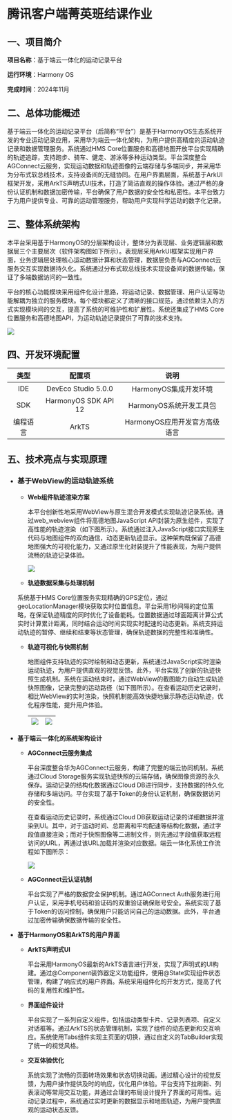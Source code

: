 # 腾讯客户端菁英班结课作业

## 一、项目简介

**项目名称**：基于端云一体化的运动记录平台

**运行环境**：Harmony OS

**完成时间**：2024年11月

## 二、总体功能概述

​	基于端云一体化的运动记录平台（后简称“平台”）是基于HarmonyOS生态系统开发的专业运动记录应用，采用华为端云一体化架构，为用户提供高精度的运动轨迹记录和数据管理服务。系统通过HMS Core位置服务和高德地图开放平台实现精确的轨迹追踪，支持跑步、骑车、健走、游泳等多种运动类型。平台深度整合AGConnect云服务，实现运动数据和轨迹图像的云端存储与多端同步，并采用华为分布式软总线技术，支持设备间的无缝协同。在用户界面层面，系统基于ArkUI框架开发，采用ArkTS声明式UI技术，打造了简洁直观的操作体验。通过严格的身份认证机制和数据加密传输，平台确保了用户数据的安全性和私密性。本平台致力于为用户提供专业、可靠的运动管理服务，帮助用户实现科学运动的数字化记录。

## 三、整体系统架构

​	本平台采用基于HarmonyOS的分层架构设计，整体分为表现层、业务逻辑层和数据层三个主要层次（软件架构图如下所示）。表现层采用ArkUI框架实现用户界面，业务逻辑层处理核心运动数据计算和状态管理，数据层负责与AGConnect云服务交互实现数据持久化。系统通过分布式软总线技术实现设备间的数据传输，保证了多端数据访问的一致性。

​	平台的核心功能模块采用组件化设计思路，将运动记录、数据管理、用户认证等功能解耦为独立的服务模块。每个模块都定义了清晰的接口规范，通过依赖注入的方式实现模块间的交互，提高了系统的可维护性和扩展性。系统还集成了HMS Core位置服务和高德地图API，为运动轨迹记录提供了可靠的技术支持。

![](./docs/assets/framework.png)

## 四、开发环境配置

|   类型   |        配置项         |             说明              |
| :------: | :-------------------: | :---------------------------: |
|   IDE    | DevEco  Studio 5.0.0  |     HarmonyOS集成开发环境     |
|   SDK    | HarmonyOS  SDK API 12 |    HarmonyOS系统开发工具包    |
| 编程语言 |         ArkTS         | HarmonyOS应用开发官方高级语言 |

## 五、技术亮点与实现原理

- ### 基于WebView的运动轨迹系统

  - **Web组件轨迹渲染方案**

    本平台创新性地采用WebView与原生混合开发模式实现轨迹记录系统。通过web_webview组件将高德地图JavaScript API封装为原生组件，实现了高性能的轨迹渲染（如下图所示）。系统通过注入JavaScript接口实现原生代码与地图组件的双向通信，动态更新轨迹显示。这种架构既保留了高德地图强大的可视化能力，又通过原生化封装提升了性能表现，为用户提供流畅的轨迹记录体验。

    ![](docs/assets/webview.png)

  -  **轨迹数据采集与处理机制**

    系统基于HMS Core位置服务实现精确的GPS定位，通过geoLocationManager模块获取实时位置信息。平台采用1秒间隔的定位策略，在保证轨迹精度的同时优化了设备能耗。位置数据通过球面距离计算公式实时计算累计距离，同时结合运动时间实现实时配速的动态更新。系统支持运动轨迹的暂停、继续和结束等状态管理，确保轨迹数据的完整性和准确性。

  - **轨迹可视化与快照机制**

    地图组件支持轨迹的实时绘制和动态更新，系统通过JavaScript实时渲染运动轨迹，为用户提供直观的视觉反馈。此外，平台实现了创新的轨迹快照生成机制。系统在运动结束时，通过WebView的截图能力自动生成轨迹快照图像，记录完整的运动路径（如下图所示）。在查看运动历史记录时，相比WebView的实时渲染，快照机制能高效快捷地展示静态运动轨迹，优化程序性能，提升用户体验。

    | ![](docs/assets/track1.png) | ![](docs/assets/track2.png) |
    | :-------------------------: | :-------------------------: |

    

- **基于端云一体化的系统架构设计**

  - **AGConnect云服务集成**

    平台深度整合华为AGConnect云服务，构建了完整的端云协同机制。系统通过Cloud Storage服务实现轨迹快照的云端存储，确保图像资源的永久保存。运动记录的结构化数据通过Cloud DB进行同步，支持数据的持久化存储和多端访问。平台实现了基于Token的身份认证机制，确保数据访问的安全性。

    在查看运动历史记录时，系统通过Cloud DB获取运动记录的详细数据并渲染到UI。其中，对于运动时间、总距离和平均配速等结构化数据，通过字段值直接渲染；而对于快照图像等二进制文件，则先通过字段值获取远程访问的URL，再通过该URL加载并渲染对应数据。端云一体化系统工作流程如下图所示：

    ![](docs/assets/agconnect.png)

  - **AGConnect云认证机制**

    平台实现了严格的数据安全保护机制。通过AGConnect Auth服务进行用户认证，采用手机号码和验证码的双重验证确保账号安全。系统实现了基于Token的访问控制，确保用户只能访问自己的运动数据。此外，平台通过加密传输确保数据传输的安全性。

- **基于HarmonyOS和ArkTS的用户界面**

  - **ArkTS声明式UI**

    平台采用HarmonyOS最新的ArkTS语言进行开发，实现了声明式的UI构建。通过@Component装饰器定义功能组件，使用@State实现组件状态管理，构建了响应式的用户界面。系统采用组件化的开发方式，提高了代码的复用性和维护性。

  - **界面组件设计**

    平台实现了一系列自定义组件，包括运动类型卡片、记录列表项、自定义对话框等。通过ArkTS的状态管理机制，实现了组件的动态更新和交互响应。系统使用Tabs组件实现主页面的切换，通过自定义的TabBuilder实现了统一的视觉风格。

  - **交互体验优化**

    系统实现了流畅的页面转场效果和状态切换动画。通过精心设计的视觉反馈，为用户操作提供及时的响应，优化用户体验。平台支持下拉刷新、列表滚动等常用交互功能，并通过合理的布局设计提升了界面的可用性。运动记录过程中，系统通过实时更新的数据显示和地图轨迹，为用户提供直观的运动状态反馈。
